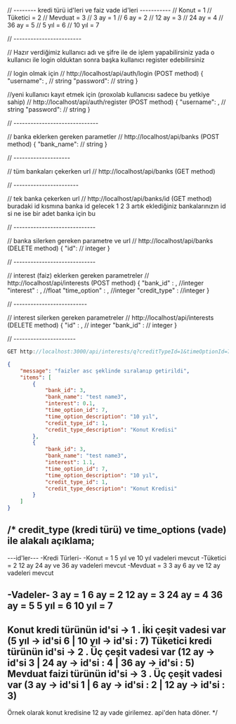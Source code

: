 // -------- kredi türü id'leri ve faiz vade id'leri -----------
// Konut = 1
// Tüketici = 2
// Mevduat = 3
// 3 ay = 1
// 6 ay = 2
// 12 ay = 3
// 24 ay = 4
// 36 ay = 5
// 5 yıl = 6
// 10 yıl = 7

// ------------------------


// Hazır verdiğimiz kullanıcı adı ve şifre ile de işlem yapabilirsiniz yada o kullanıcı ile login olduktan sonra başka kullanıcı register edebilirsiniz

// login olmak için
// http://localhost/api/auth/login   (POST method)
{
    "username": , // string
    "password":   // string
}

//yeni kullanıcı kayıt etmek için (proxolab kullanıcısı sadece bu yetkiye sahip)
// http://localhost/api/auth/register  (POST method)
{
    "username": , // string
    "password":   // string
}

// ------------------------------

// banka eklerken gereken parametler 
// http://localhost/api/banks  (POST method)
{
    "bank_name":  // string
}

// --------------------


// tüm bankaları çekerken url
// http://localhost/api/banks    (GET method)


// -----------------------


// tek banka çekerken url 
// http://localhost/api/banks/id  (GET method)   buradaki id kısmına banka id gelecek 1 2 3 artık eklediğiniz bankalarınızın id si ne ise bir adet banka için bu


// -----------------------------

// banka silerken gereken parametre ve url
// http://localhost/api/banks  (DELETE method)
{
    "id":    // integer
}

// -----------------------------

// interest (faiz) eklerken gereken parametreler
// http://localhost/api/interests (POST method)
{
    "bank_id" : , //integer
    "interest" : , //float
    "time_option" : , //integer
    "credit_type" :  //integer 
}

// --------------------------

// interest silerken gereken parametreler
// http://localhost/api/interests (DELETE method)
{
    "id" : , // integer
    "bank_id" : // integer
}

// ----------------------


```js
GET http://localhost:3000/api/interests/q?creditTypeId=1&timeOptionId=7&interestOrderType=asc
```

```json
{
    "message": "faizler asc şeklinde sıralanıp getirildi",
    "items": [
        {
            "bank_id": 3,
            "bank_name": "test name3",
            "interest": 0.1,
            "time_option_id": 7,
            "time_option_description": "10 yıl",
            "credit_type_id": 1,
            "credit_type_description": "Konut Kredisi"
        },
        {
            "bank_id": 3,
            "bank_name": "test name3",
            "interest": 1.1,
            "time_option_id": 7,
            "time_option_description": "10 yıl",
            "credit_type_id": 1,
            "credit_type_description": "Konut Kredisi"
        }
    ]
}
```


/* credit_type (kredi türü) ve time_options (vade) ile alakalı açıklama;
--------------------
---id'ler---
-Kredi Türleri-
-Konut = 1  5 yıl ve 10 yıl vadeleri mevcut
-Tüketici = 2 12 ay 24 ay ve 36 ay vadeleri mevcut
-Mevduat = 3 3 ay 6 ay ve 12 ay vadeleri mevcut

-Vadeler-
3 ay = 1
6 ay = 2
12 ay = 3
24 ay = 4
36 ay = 5
5 yıl = 6
10 yıl = 7
--------------------
Konut kredi türünün id'si -> 1 . İki çeşit vadesi var (5 yıl -> id'si 6 | 10 yıl -> id'si : 7)
Tüketici kredi türünün id'si -> 2 . Üç çeşit vadesi var (12 ay -> id'si 3 | 24 ay -> id'si : 4 | 36 ay -> id'si : 5)
Mevduat faizi türünün id'si -> 3 . Üç çeşit vadesi var (3 ay -> id'si 1 | 6 ay -> id'si : 2 | 12 ay -> id'si : 3)
--------------------
Örnek olarak konut kredisine 12 ay vade girilemez. api'den hata döner. */
